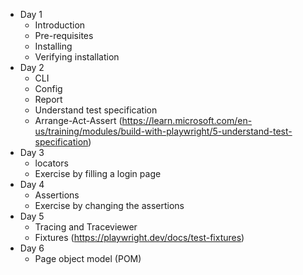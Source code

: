 * Day 1
    * Introduction
    * Pre-requisites
    * Installing
    * Verifying installation
* Day 2
    * CLI
    * Config
    * Report
    * Understand test specification
    * Arrange-Act-Assert (https://learn.microsoft.com/en-us/training/modules/build-with-playwright/5-understand-test-specification)
* Day 3
    * locators
    * Exercise by filling a login page
* Day 4
    * Assertions
    * Exercise by changing the assertions
* Day 5
    * Tracing and Traceviewer
    * Fixtures (https://playwright.dev/docs/test-fixtures)
* Day 6
    * Page object model (POM)
